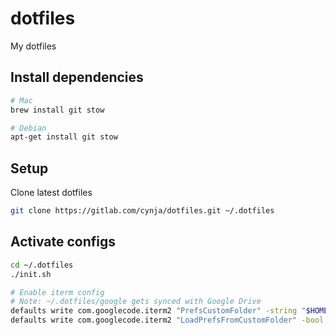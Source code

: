 # dotfiles
My dotfiles

## Install dependencies
```bash
# Mac
brew install git stow

# Debian
apt-get install git stow
```

## Setup
Clone latest dotfiles
```bash
git clone https://gitlab.com/cynja/dotfiles.git ~/.dotfiles
```

## Activate configs
```bash
cd ~/.dotfiles
./init.sh

# Enable iterm config
# Note: ~/.dotfiles/google gets synced with Google Drive
defaults write com.googlecode.iterm2 "PrefsCustomFolder" -string "$HOME/.dotfiles/google/iterm"
defaults write com.googlecode.iterm2 "LoadPrefsFromCustomFolder" -bool true
```